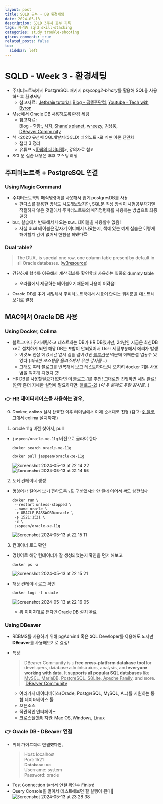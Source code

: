 ```yaml
---
layout: post
title: SQLD 공부 - DB 환경세팅
date: 2024-05-13
description: SQLD 3주차 공부 기록
tags: 자격증 sqld skill-stacking
categories: study trouble-shooting
giscus_comments: true
related_posts: false
toc:
  sidebar: left
---
```


# SQLD - Week 3 - 환경세팅
- 주피터노트북에서 PostgreSQL 패키지 *psycopg2-binary*를 활용해 SQL을 사용하도록 환경세팅
  - 참고자료 : [Jetbrain tutorial](https://datalore.jetbrains.com/report/static/0k5R4AZgfYFgpwZkcb3f7G/F4dVZDGdekdgiJ8PKPUQ4w), [Blog - 곰탱푸닷컴](https://www.bearpooh.com/147), [Youtube - Tech with Byron](https://www.youtube.com/watch?v=le_GyH6kZTo)
- Mac에서 Oracle DB 사용하도록 환경 세팅
  - 참고자료 :<br>
  Blog - [함함ː](https://intheham.tistory.com/23), [사자](https://velog.io/@devsaza/M1-M2-Mac-OS%EC%97%90%EC%84%9C-Oracle-DB-%EC%82%AC%EC%9A%A9%ED%95%98%EA%B8%B0), [Shane's planet](https://shanepark.tistory.com/), [wheezy](https://velog.io/@wheezy_han/DBeaver), [김상웅](https://velog.io/@sangwoong/Database-DBeaver), <br>
  [DBeaver Community](https://dbeaver.io/)
- 책 <2023 유선배 SQL개발자(SQLD) 과외노트>로 기본 이론 단권화
  - 챕터 3 정리
  - 유튜브 <[홍쌤의 데이터랩](https://www.youtube.com/@hdatalab)>, 강의자료 참고
- SQL문 실습 내용은 추후 포스팅 예정


## 주피터노트북 + PostgreSQL 연결
### Using Magic Command
- 주피터노트북의 매직명령어를 사용해서 쉽게 postgresDB를 사용
  - 판다스를 활용한 방식도 시도해보았지만, SQL문 작성 방식이 시험공부하기엔 적절하지 않은 것같아서 주피터노트북의 매직명령어를 사용하는 방법으로 최종 결정
- but, 실습에서 반복해서 나오는 `DUAL` 테이블을 사용할수 없음!
  - 사실 dual 테이블은 갑자기 어디에서 나왔는지, 책에 있는 예제 실습은 어떻게 해야할지 감이 없어서 한참을 헤맸다😇

### Dual table?
> The DUAL is special one row, one column table present by default in all Oracle databases. ([w3resource](https://www.w3resource.com/sql/sql-dual-table.php))

- 간단하게 함수를 이용해서 계산 결과를 확인할때 사용하는 일종의 dummy table
  - 오라클에서 제공하는 테이블이기때문에 사용이 어려움!

- Oracle DB를 추가 세팅해서 주피터노트북에서 사용이 안되는 쿼리문을 테스트해보기로 결정 

## MAC에서 Oracle DB 사용
### Using Docker, Colima
- 블로그마다 유저세팅하고 테스트하는 DB가 HR DB였지만, 24년인 지금은 최신DB xe로 설치하게 되면 해당 DB는 포함이 안되있어서 User 세팅부분에서 에러가 발생
  - 이것도 한참 헤맸지만 앞서 길을 걸어갔던 [블로거](https://intheham.tistory.com/23)분 덕분에 헤매는걸 멈출수 있었다 (*자세한 포스팅을 올려주셔서 무한 감사를...*)
  - 그래도 여러 블로그를 반복해서 보고 테스트하다보니 오히려 docker 기본 사용법을 익히게 되었다 굿!
- HR DB를 사용할필요가 없다면 이 [블로그-1](https://velog.io/@devsaza/M1-M2-Mac-OS%EC%97%90%EC%84%9C-Oracle-DB-%EC%82%AC%EC%9A%A9%ED%95%98%EA%B8%B0)를 추천! 그대로만 진행하면 세팅 완료! (만약 좀더 자세한 설명이 필요하다면: [블로그-2](https://shanepark.tistory.com/400))
(*이 두 분께도 무한 감사를...*)

### 👉 HR 데이터베이스를 사용하는 경우,
0. Docker, colima 설치 완료한 이후 터미널에서 아래 순서대로 진행
(참고: [위 블로그](https://velog.io/@devsaza/M1-M2-Mac-OS%EC%97%90%EC%84%9C-Oracle-DB-%EC%82%AC%EC%9A%A9%ED%95%98%EA%B8%B0)에서 colima 설치까지!)

1. oracle 11g 버전 찾아서, pull

- `jaspeen/oracle-xe-11g` 버전으로 골라야 한다

  ```shell
  docker search oracle-xe-11g

  docker pull jaspeen/oracle-xe-11g
  ```
  ![Screenshot 2024-05-13 at 22 14 22](https://github.com/seulwithlove/seulwithlove/assets/140625136/b61452e2-43fd-42cf-88e7-a0b1c36f98fc)<br>
  ![Screenshot 2024-05-13 at 22 14 55](https://github.com/seulwithlove/seulwithlove/assets/140625136/a736c513-bc5e-45f0-91e2-17d8e03a9ed7)

2. 도커 컨테이너 생성

- 명령어가 길어서 보기 편하도록 `\`로 구분했지만 한 줄에 이어서 써도 상관없다
  ```shell
  docker run \
   --restart unless-stopped \
   --name oracle \
   -e ORACLE_PASSWORD=oracle \
   -p 1521:1521 \
   -d \
   jaspeen/oracle-xe-11g
  ```
  ![Screenshot 2024-05-13 at 22 15 11](https://github.com/seulwithlove/seulwithlove/assets/140625136/766b0ded-00f7-435a-80f9-499c5c85d086)

3. 컨테이너 로그 확인

- 명령어로 해당 컨테이너가 잘 생성되었는지 확인을 먼저 해보고
  ```shell
  docker ps -a
  ```
  ![Screenshot 2024-05-13 at 22 15 21](https://github.com/seulwithlove/seulwithlove/assets/140625136/91058da7-c9c8-40c1-aae0-1a6db0bb5d43)

- 해당 컨테이너 로그 확인
  ```shell
  docker logs -f oracle
  ```
  ![Screenshot 2024-05-13 at 22 16 05](https://github.com/seulwithlove/seulwithlove/assets/140625136/2f44026f-d7ef-491e-a8e6-cbe32a6fe6da)

  - 위 이미지대로 뜬다면 Oracle DB 설치 완료


### Using DBeaver
- RDBMS를 사용하기 위해 pgAdmin4 혹은 SQL Developer를 이용해도 되지만 **DBeaver**를 사용해보기로 결정! 
- 특징
  > DBeaver Community is a **free cross-platform database tool** for developers, database administrators, analysts, and **everyone working with data**. It **supports all popular SQL databases** like <u>MySQL, MariaDB, PostgreSQL, SQLite, Apache Family</u>, and more. 
  > &nbsp; &nbsp;[DBeaver Community](https://dbeaver.io/)
  
  - 여러가지 데이터베이스(Oracle, PostgreSQL, MySQL, A...)를 지원하는 통합 데이터베이스 툴
  - 오픈소스
  - 직관적인 인터페이스
  - 크로스플랫폼 지원: Mac OS, Windows, Linux

### 👉 Oracle DB - DBeaver 연결
- 위의 가이드대로 연결했다면, 
  > Host: localhost<br>
  > Port: 1521<br>
  > Database: xe<br>
  > Username: system<br>
  > Password: oracle
- Test Connection 눌러서 연결 확인후 Finish! 
- Query Console을 열어서 테스트해보면 잘 실행이 된다🥳
  ![Screenshot 2024-05-13 at 23 28 38](https://github.com/seulwithlove/seulwithlove/assets/140625136/68bd1d97-52f0-4413-ba2f-fabb59012d10)

